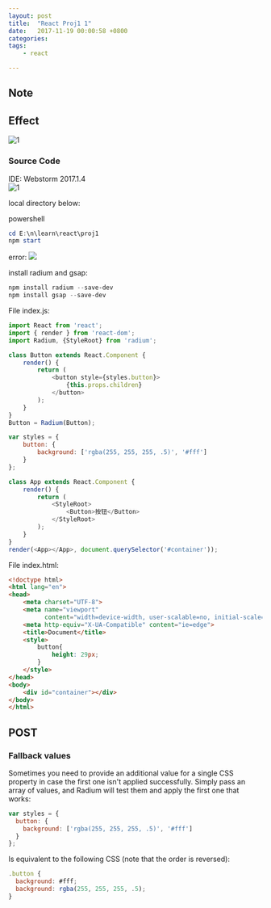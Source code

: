 ```yaml
---
layout: post
title:  "React Proj1 1"
date:   2017-11-19 00:00:58 +0800
categories:  
tags: 
    - react 

--- 
```

## Note ##

## Effect ##

![1]()    


### Source Code ###
IDE: Webstorm 2017.1.4  
![1](https://i.imgur.com/uRnHa81.png)  

local directory below:

powershell
```powershell
cd E:\n\learn\react\proj1
npm start
```
error:
![](https://i.imgur.com/8LxG8ra.png)  

install radium and gsap:
```powershell
npm install radium --save-dev
npm install gsap --save-dev
``` 

File index.js:

```javascript 
import React from 'react';
import { render } from 'react-dom';
import Radium, {StyleRoot} from 'radium';

class Button extends React.Component {
    render() {
        return (
            <button style={styles.button}>
                {this.props.children}
            </button>
        );
    }
}
Button = Radium(Button);

var styles = {
    button: {
        background: ['rgba(255, 255, 255, .5)', '#fff']
    }
};

class App extends React.Component {
    render() {
        return (
            <StyleRoot>
                <Button>按钮</Button>
            </StyleRoot>
        );
    }
}
render(<App></App>, document.querySelector('#container'));
```

File index.html:
```html
<!doctype html>
<html lang="en">
<head>
    <meta charset="UTF-8">
    <meta name="viewport"
          content="width=device-width, user-scalable=no, initial-scale=1.0, maximum-scale=1.0, minimum-scale=1.0">
    <meta http-equiv="X-UA-Compatible" content="ie=edge">
    <title>Document</title>
    <style>
        button{ 
            height: 29px;
        }
    </style>
</head>
<body>
    <div id="container"></div>
</body>
</html>
```

## POST ##   
### Fallback values ###
Sometimes you need to provide an additional value for a single CSS property in case the first one isn't applied successfully. Simply pass an array of values, and Radium will test them and apply the first one that works:

```javascript
var styles = {
  button: {
    background: ['rgba(255, 255, 255, .5)', '#fff']
  }
};
```
Is equivalent to the following CSS (note that the order is reversed):

```javascript
.button {
  background: #fff;
  background: rgba(255, 255, 255, .5);
}
```
### <Style> component ###
Want to add a style selector within your component? Need to pass properties to the html and body elements or group selectors (e.g. h1, h2, h3) that share properties? Radium has you covered with the <Style /> component - read how to use it [here](https://github.com/FormidableLabs/radium/tree/master/docs/api#style-component).

